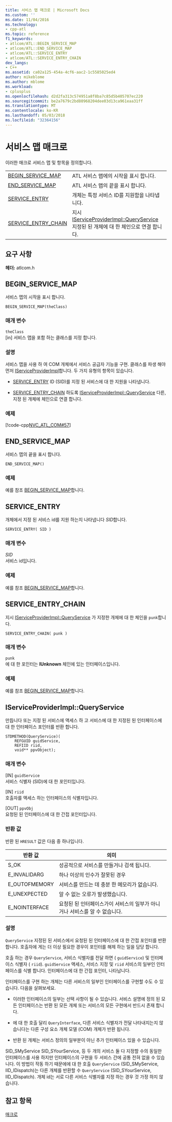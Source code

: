```yaml
---
title: 서비스 맵 매크로 | Microsoft Docs
ms.custom: ''
ms.date: 11/04/2016
ms.technology:
- cpp-atl
ms.topic: reference
f1_keywords:
- atlcom/ATL::BEGIN_SERVICE_MAP
- atlcom/ATL::END_SERVICE_MAP
- atlcom/ATL::SERVICE_ENTRY
- atlcom/ATL::SERVICE_ENTRY_CHAIN
dev_langs:
- C++
ms.assetid: ca02a125-454a-4cf6-aac2-1c5585025ed4
author: mikeblome
ms.author: mblome
ms.workload:
- cplusplus
ms.openlocfilehash: d2d2fa313c574951a8f8ba7c85d5b405707ec220
ms.sourcegitcommit: be2a7679c2bd80968204dee03d13ca961eaa31ff
ms.translationtype: MT
ms.contentlocale: ko-KR
ms.lasthandoff: 05/03/2018
ms.locfileid: "32364156"
---
```

# <a name="service-map-macros"></a>서비스 맵 매크로
이러한 매크로 서비스 맵 및 항목을 정의합니다.  
  
|||  
|-|-|  
|[BEGIN_SERVICE_MAP](#begin_service_map)|ATL 서비스 맵에의 시작을 표시 합니다.|  
|[END_SERVICE_MAP](#end_service_map)|ATL 서비스 맵의 끝을 표시 합니다.|  
|[SERVICE_ENTRY](#service_entry)|개체는 특정 서비스 ID를 지원함을 나타냅니다.|  
|[SERVICE_ENTRY_CHAIN](#service_entry_chain)|지시 [IServiceProviderImpl::QueryService](#queryservice) 지정된 된 개체에 대 한 체인으로 연결 합니다.|  

## <a name="requirements"></a>요구 사항  
 **헤더:** atlcom.h  
   
##  <a name="begin_service_map"></a>  BEGIN_SERVICE_MAP  
 서비스 맵의 시작을 표시 합니다.  
  
```
BEGIN_SERVICE_MAP(theClass)
```  
  
### <a name="parameters"></a>매개 변수  
 `theClass`  
 [in] 서비스 맵을 포함 하는 클래스를 지정 합니다.  
  
### <a name="remarks"></a>설명  
 서비스 맵을 사용 하 여 COM 개체에서 서비스 공급자 기능을 구현. 클래스를 파생 해야 먼저 [IServiceProviderImpl](../../atl/reference/iserviceproviderimpl-class.md)합니다. 두 가지 유형의 항목이 있습니다.  
  
- [SERVICE_ENTRY](#service_entry) ID (SID)를 지정 된 서비스에 대 한 지원을 나타냅니다.  
  
- [SERVICE_ENTRY_CHAIN](#service_entry_chain) 하도록 [IServiceProviderImpl::QueryService](#queryservice) 다른, 지정 된 개체에 체인으로 연결 합니다.  
  
### <a name="example"></a>예제  
 [!code-cpp[NVC_ATL_COM#57](../../atl/codesnippet/cpp/service-map-macros_1.h)]  
  
##  <a name="end_service_map"></a>  END_SERVICE_MAP  
 서비스 맵의 끝을 표시 합니다.  
  
```
END_SERVICE_MAP()
```  
  
### <a name="example"></a>예제  
 예를 참조 [BEGIN_SERVICE_MAP](#begin_service_map)합니다.  
  
##  <a name="service_entry"></a>  SERVICE_ENTRY  
 개체에서 지정 된 서비스 id를 지원 하는지 나타냅니다 *SID*합니다.  
  
```
SERVICE_ENTRY( SID )
```  
  
### <a name="parameters"></a>매개 변수  
 *SID*  
 서비스 id입니다.  
  
### <a name="example"></a>예제  
 예를 참조 [BEGIN_SERVICE_MAP](#begin_service_map)합니다.  
  
##  <a name="service_entry_chain"></a>  SERVICE_ENTRY_CHAIN  
 지시 [IServiceProviderImpl::QueryService](#queryservice) 가 지정한 개체에 대 한 체인을 `punk`합니다.  
  
```
SERVICE_ENTRY_CHAIN( punk )
```  
  
### <a name="parameters"></a>매개 변수  
 `punk`  
 에 대 한 포인터는 **IUnknown** 체인에 있는 인터페이스입니다.  
  
### <a name="example"></a>예제  
 예를 참조 [BEGIN_SERVICE_MAP](#begin_service_map)합니다.  
  
##  <a name="queryservice"></a>  IServiceProviderImpl::QueryService  
 만듭니다 또는 지정 된 서비스에 액세스 하 고 서비스에 대 한 지정된 된 인터페이스에 대 한 인터페이스 포인터를 반환 합니다.  
  
```
STDMETHOD(QueryService)( 
    REFGUID guidService,
    REFIID riid,
    void** ppvObject);
```  
  
### <a name="parameters"></a>매개 변수  
 [IN] `guidService`  
 서비스 식별자 (SID)에 대 한 포인터입니다.  
  
 [IN] `riid`  
 호출자를 액세스 하는 인터페이스의 식별자입니다.  
  
 [OUT] `ppvObj`  
 요청된 된 인터페이스에 대 한 간접 포인터입니다.  
  
### <a name="return-value"></a>반환 값  
 반환 된 `HRESULT` 값은 다음 중 하나입니다.  
  
|반환 값|의미|  
|------------------|-------------|  
|S_OK|성공적으로 서비스를 만들거나 검색 됩니다.|  
|E_INVALIDARG|하나 이상의 인수가 잘못된 경우|  
|E_OUTOFMEMORY|서비스를 만드는 데 충분 한 메모리가 없습니다.|  
|E_UNEXPECTED|알 수 없는 오류가 발생했습니다.|  
|E_NOINTERFACE|요청된 된 인터페이스가이 서비스의 일부가 아니거나 서비스를 알 수 없습니다.|  
  
### <a name="remarks"></a>설명  
 `QueryService` 지정된 된 서비스에서 요청된 된 인터페이스에 대 한 간접 포인터를 반환합니다. 호출자에 게는 더 이상 필요한 경우이 포인터를 해제 하는 일을 담당 합니다.  
  
 호출 하는 경우 `QueryService`, 서비스 식별자를 전달 하면 ( `guidService`) 및 인터페이스 식별자 ( `riid`). `guidService` 액세스, 서비스 지정 및 `riid` 서비스의 일부인 인터페이스를 식별 합니다. 인터페이스에 대 한 간접 포인터, 나타납니다.  
  
 인터페이스를 구현 하는 개체는 다른 서비스의 일부인 인터페이스를 구현할 수도 수 있습니다. 다음을 살펴보세요.  
  
-   이러한 인터페이스의 일부는 선택 사항이 될 수 있습니다. 서비스 설명에 정의 된 모든 인터페이스는 반환 된 모든 개체 또는 서비스의 모든 구현에서 반드시 존재 합니다.  
  
-   에 대 한 호출 달리 `QueryInterface`, 다른 서비스 식별자가 전달 나타내지는지 않습니다는 다른 구성 요소 개체 모델 (COM) 개체가 반환 됩니다.  
  
-   반환 된 개체는 서비스 정의의 일부분이 아닌 추가 인터페이스 있을 수 있습니다.  
  
 SID_SMyService SID_SYourService, 등 두 개의 서비스 둘 다 지정할 수의 동일한 인터페이스를 사용 하지만 인터페이스의 구현을 두 서비스 간에 공통 전혀 없을 수 있습니다. 이 방법이 작동 하기 때문에에 대 한 호출 `QueryService` (SID_SMyService, IID_IDispatch)는 다른 개체를 반환할 수 `QueryService` (SID_SYourService, IID_IDispatch). 개체 id는 서로 다른 서비스 식별자를 지정 하는 경우 것 가정 하지 않습니다.  
  
## <a name="see-also"></a>참고 항목  
 [매크로](../../atl/reference/atl-macros.md)
